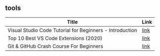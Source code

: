 ## tools

| Title | Link |
| --- | --- |
| Visual Studio Code Tutorial for Beginners - Introduction | [link](https://www.youtube.com/watch?v=VqCgcpAypFQ)|
| Top 10 Best VS Code Extensions (2020) | [link](https://www.youtube.com/watch?v=c5GAS_PMXDs) |
| Git & GitHub Crash Course For Beginners | [link](https://www.youtube.com/watch?v=SWYqp7iY_Tc)|

